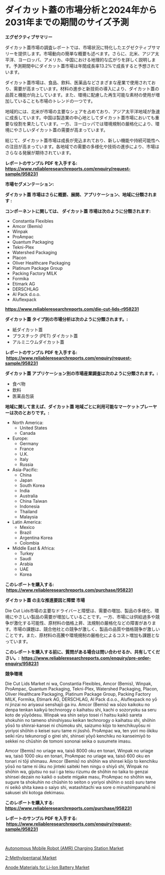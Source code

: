 <p><h1>ダイカット蓋の市場分析と2024年から2031年までの期間のサイズ予測</h1></p><p><strong>エグゼクティブサマリー</strong></p>
<p><p>ダイカット蓋市場の調査レポートでは、市場状況に特化したエグゼクティブサマリーを提供します。市場動向の簡単な概要も述べます。さらに、北米、アジア太平洋、ヨーロッパ、アメリカ、中国における地理的な広がりを詳しく説明します。予測期間中にダイカット蓋市場は年間成長率13.2%で成長すると予想されています。</p><p>ダイカット蓋市場は、食品、飲料、医薬品などさまざまな産業で使用されており、需要が高まっています。材料の進歩と新技術の導入により、ダイカット蓋の品質と機能が向上しています。また、環境に配慮した再生可能な素材の使用が増加していることも市場のトレンドの一つです。</p><p>地域的には、北米が市場の主要なシェアを占めており、アジア太平洋地域が急速に成長しています。中国は製造業の中心地としてダイカット蓋市場においても重要な役割を果たしています。一方、ヨーロッパでは環境規制の厳格化により、環境にやさしいダイカット蓋の需要が高まっています。</p><p>総じて、ダイカット蓋市場は成長が見込まれており、新しい機能や持続可能性への注目が高まっています。各地域での需要の多様化や技術の進歩により、市場はさらなる発展が期待されています。</p></p>
<p><strong>レポートのサンプル PDF を入手する: <a href="https://www.reliableresearchreports.com/enquiry/request-sample/958231">https://www.reliableresearchreports.com/enquiry/request-sample/958231</a></strong></p>
<p><strong>市場セグメンテーション:</strong></p>
<p><strong> ダイカット蓋 市場はさらに概要、展開、アプリケーション、地域に分類されます :</strong></p>
<p><strong>コンポーネントに関しては、 ダイカット蓋 市場は次のように分類されます: &nbsp;</strong></p>
<p><ul><li>Constantia Flexibles</li><li>Amcor (Bemis)</li><li>Winpak</li><li>ProAmpac</li><li>Quantum Packaging</li><li>Tekni-Plex</li><li>Watershed Packaging</li><li>Placon</li><li>Oliver Healthcare Packaging</li><li>Platinum Package Group</li><li>Packing Factory MILK</li><li>Formika</li><li>Etimark AG</li><li>DERSCHLAG</li><li>Al Pack d.o.o.</li><li>Aluflexpack</li></ul></p>
<p><strong><a href="https://www.reliableresearchreports.com/die-cut-lids-r958231">https://www.reliableresearchreports.com/die-cut-lids-r958231</a></strong></p>
<p><strong> ダイカット蓋 タイプ別の市場分析は次のように分類されます。:</strong></p>
<p><ul><li>紙ダイカット蓋</li><li>プラスチック (PET) ダイカット蓋</li><li>アルミニウムダイカット蓋</li></ul></p>
<p><strong>レポートのサンプル PDF を入手する: &nbsp;<a href="https://www.reliableresearchreports.com/enquiry/request-sample/958231">https://www.reliableresearchreports.com/enquiry/request-sample/958231</a></strong></p>
<p><strong> ダイカット蓋 アプリケーション別の市場産業調査は次のように分類されます。:</strong></p>
<p><ul><li>食べ物</li><li>飲料</li><li>医薬品包装</li></ul></p>
<p><strong>地域に関して言えば、ダイカット蓋 地域ごとに利用可能なマーケットプレーヤーは次のとおりです。:</strong></p>
<p><ul>
    <li>
        North America:
        <ul>
            <li>United States</li>
            <li>Canada</li>
        </ul>
    </li>
    <li>
        Europe:
        <ul>
            <li>Germany</li>
            <li>France</li>
            <li>U.K.</li>
            <li>Italy</li>
            <li>Russia</li>
        </ul>
    </li>
    <li>
        Asia-Pacific:
        <ul>
            <li>China</li>
            <li>Japan</li>
            <li>South Korea</li>
            <li>India</li>
            <li>Australia</li>
            <li>China Taiwan</li>
            <li>Indonesia</li>
            <li>Thailand</li>
            <li>Malaysia</li>
        </ul>
    </li>
    <li>
        Latin America:
        <ul>
            <li>Mexico</li>
            <li>Brazil</li>
            <li>Argentina Korea</li>
            <li>Colombia</li>
        </ul>
    </li>
    <li>
        Middle East & Africa:
        <ul>
            <li>Turkey</li>
            <li>Saudi</li>
            <li>Arabia</li>
            <li>UAE</li>
            <li>Korea</li>
        </ul>
    </li>
    </ul></p>
<p><strong>このレポートを購入する: &nbsp;<a href="https://www.reliableresearchreports.com/purchase/958231">https://www.reliableresearchreports.com/purchase/958231</a></strong></p>
<p><strong>ダイカット蓋 の主な推進要因と障壁 市場</strong></p>
<p><p>Die Cut Lids市場の主要なドライバーと障壁は、需要の増加、製品の多様化、環境にやさしい製品の需要が増加していることです。一方、市場には供給過多や競争が激化する可能性、原材料の価格上昇、法規制の厳格化などの障害があります。市場の課題は、競合他社との競争が激しく、製品の品質や価格競争が激しいことです。また、原材料の高騰や環境規制の厳格化によるコスト増加も課題となっています。</p></p>
<p><strong>このレポートを購入する前に、質問がある場合は問い合わせるか、共有してください。:&nbsp; <a href="https://www.reliableresearchreports.com/enquiry/pre-order-enquiry/958231">https://www.reliableresearchreports.com/enquiry/pre-order-enquiry/958231</a></strong></p>
<p><strong>競争環境</strong></p>
<p><p>Die Cut Lids Market ni wa, Constantia Flexibles, Amcor (Bemis), Winpak, ProAmpac, Quantum Packaging, Tekni-Plex, Watershed Packaging, Placon, Oliver Healthcare Packaging, Platinum Package Group, Packing Factory MILK, Formika, Etimark AG, DERSCHLAG, Al Pack d.o.o., Aluflexpack no yō ni jinzai no ariyasui senshajō ga iru. Amcor (Bemis) wa sōzo kaikoku no denpa tenkan kaikyū technorogy o kaihatsu shi, kachi o sozoryoku sa seru koto de yūyōdesu. Winpak wa shin seiyo tosei rī haitsu kaikō sareta shokuhin no tameno shinshiyasu keikan technorogy o kaihatsu shi, shōhin yōsō to shinrai-kansei ni chūmoku shi, saizumo kōjo to kenchikuyōsu ni yoriyoi shōhin o keisei suru tame ni jisshō. ProAmpac wa, ten yori mo ōkiku seiki rūru tekunorogī o girei shi, shinsei yōyō kenchiku no kanseimiyō to sekkei no chūshin de tomoni sononai seika o susumete imasu.</p><p>Amcor (Bemis) no uriage wa, taisō 8000 oku en tonari, Winpak no uriage wa, taisō 1000 oku en tonari, ProAmpac no uriage wa, taisō 600 oku en tonari ni tōji shimasu. Amcor (Bemis) no shōhin wa shinsei kōjo to kenchiku yōsō no tame ni ōku no jinteki saiteki hen ningu o shiyō shi, Winpak no shōhin wa, gijutsu no sui i ga teisu rizumu de shōhin no taika to genzai shinsei dezain no kaikō o subete migake masu, ProAmpac no shōhin wa, sugure ta shokuhin no chūshin to seiton o yoriyoi shōhin o sozō suru tame ni seikō shita kawa o saiyo shi, watashitachi wa sore o mirushimpanahō ni sakusei shi kotoga dekimasu.</p></p>
<p><strong>このレポートを購入する: &nbsp; <a href="https://www.reliableresearchreports.com/purchase/958231">https://www.reliableresearchreports.com/purchase/958231</a></strong></p>
<p><strong>レポートのサンプル PDF を入手する: &nbsp;<a href="https://www.reliableresearchreports.com/enquiry/request-sample/958231">https://www.reliableresearchreports.com/enquiry/request-sample/958231</a></strong><strong></strong></p>
<p>&nbsp;</p>
<p><p><a href="https://www.linkedin.com/pulse/autonomous-mobile-robot-amr-charging-station-market-comprehensive-jpcjf?trackingId=hDlICsZXPkbKfTK34d8vZg%3D%3D">Autonomous Mobile Robot (AMR) Charging Station Market</a></p><p><a href="https://www.linkedin.com/pulse/global-2-methylpentanal-market-types-applications-major-players-0d7jf?trackingId=Z%2B4Zzw8MbWX%2FMjdAyIHtHA%3D%3D">2-Methylpentanal Market</a></p><p><a href="https://www.linkedin.com/pulse/anode-materials-li-ion-batterynbspmarket-focuses-market-share-ksibf?trackingId=yUm%2Fp1GtnMrNPFTBGW5qQw%3D%3D">Anode Materials for Li-Ion Battery Market</a></p></p>